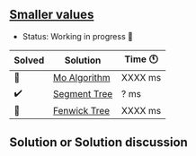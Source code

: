 ## [Smaller values](file:///home/vincent/Downloads/Text14012019.pdf)

- Status: Working in progress :construction: 

Solved | Solution | Time :clock11: | 
--- | --- | --- | 
:construction:  | [Mo Algorithm](#TODO) | XXXX ms | 
:heavy_check_mark:  | [Segment Tree](#TODO) | ? ms | 
:construction:  | [Fenwick Tree](#TODO) | XXXX ms | 

## Solution or Solution discussion